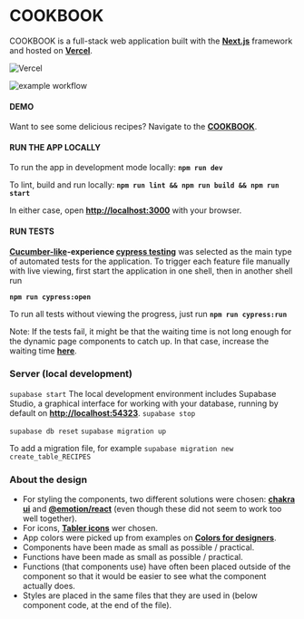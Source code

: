 # COOKBOOK

COOKBOOK is a full-stack web application built with the **[ Next.js](https://nextjs.org/docs)** framework and hosted on **[Vercel](https://vercel.com/)**.

![Vercel](https://vercelbadge.vercel.app/api/tsirbunen/cookbook?style=plastic)

![example workflow](https://github.com/github/docs/actions/workflows/running-tests.yml/badge.svg)

#### DEMO

Want to see some delicious recipes? Navigate to the **[COOKBOOK](https://cookbook-dusky.vercel.app)**.

#### RUN THE APP LOCALLY

To run the app in development mode locally:
**`npm run dev`**

To lint, build and run locally:
**`npm run lint && npm run build && npm run start`**

In either case, open **[http://localhost:3000](http://localhost:3000)** with your browser.

#### RUN TESTS

**[Cucumber-like](https://www.npmjs.com/package/@badeball/cypress-cucumber-preprocessor)-experience [cypress testing](https://docs.cypress.io/guides/overview/why-cypress)** was selected as the main type of automated tests for the application. To trigger each feature file manually with live viewing, first start the application in one shell, then in another shell run

**`npm run cypress:open`**

To run all tests without viewing the progress, just run
**`npm run cypress:run`**

Note: If the tests fail, it might be that the waiting time is not long enough for the dynamic page components to catch up. In that case, increase the waiting time **[here](/cypress/components/app.ts)**.

### Server (local development)

`supabase start`
The local development environment includes Supabase Studio, a graphical interface for working with your database, running by default on **[http://localhost:54323](http://localhost:54323)**.
`supabase stop`

`supabase db reset`
`supabase migration up`

To add a migration file, for example `supabase migration new create_table_RECIPES`

### About the design

- For styling the components, two different solutions were chosen: **[chakra ui](https://chakra-ui.com)** and **[@emotion/react](https://www.npmjs.com/package/@emotion/react)** (even though these did not seem to work too well together).
- For icons, **[Tabler icons](https://react-icons.github.io/react-icons/icons/tb/)** wer chosen.
- App colors were picked up from examples on **[Colors for designers](https://colorhunt.co/)**.
- Components have been made as small as possible / practical.
- Functions have been made as small as possible / practical.
- Functions (that components use) have often been placed outside of the component so that it would be easier to see what the component actually does.
- Styles are placed in the same files that they are used in (below component code, at the end of the file).
